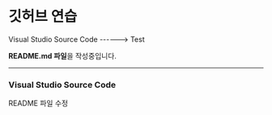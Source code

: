 # 깃허브 연습

Visual Studio Source Code ------> Test

**README.md 파일**을 작성중입니다.

--------

### Visual Studio Source Code

README 파일 수정
